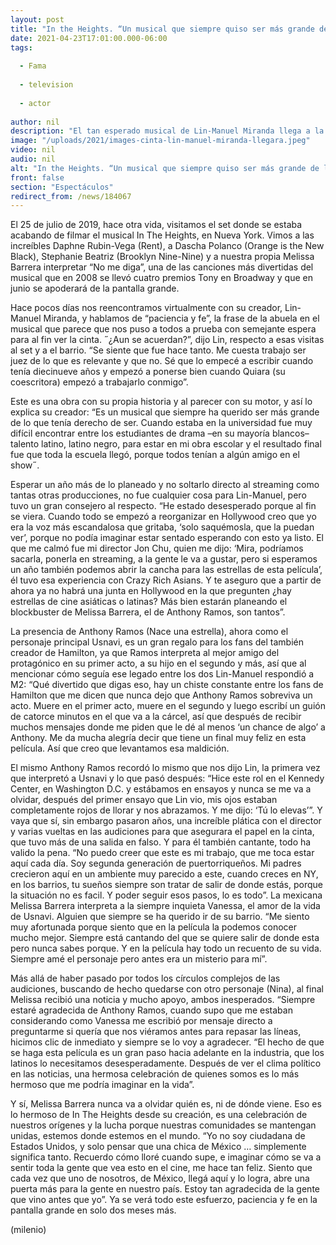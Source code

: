 ```yaml
---
layout: post
title: "In the Heights. “Un musical que siempre quiso ser más grande de lo que tenía derecho a ser”"
date: 2021-04-23T17:01:00.000-06:00
tags:
  
  - Fama
  
  - television
  
  - actor
  
author: nil
description: "El tan esperado musical de Lin-Manuel Miranda llega a la pantalla grande en junio. M2 los acompaño set de Washington Heights."
image: "/uploads/2021/images-cinta-lin-manuel-miranda-llegara.jpeg"
video: nil
audio: nil
alt: "In the Heights. “Un musical que siempre quiso ser más grande de lo que tenía derecho a ser”"
front: false
section: "Espectáculos"
redirect_from: /news/184067
---
```


El 25 de julio de 2019, hace otra vida, visitamos el set donde se estaba acabando de filmar el musical In The Heights, en Nueva York. Vimos a las increíbles Daphne Rubin-Vega (Rent), a Dascha Polanco (Orange is the New Black), Stephanie Beatriz (Brooklyn Nine-Nine) y a nuestra propia Melissa Barrera interpretar “No me diga”, una de las canciones más divertidas del musical que en 2008 se llevó cuatro premios Tony en Broadway y que en junio se apoderará de la pantalla grande. 

Hace pocos días nos reencontramos virtualmente con su creador, Lin-Manuel Miranda, y hablamos de “paciencia y fe”, la frase de la abuela en el musical que parece que nos puso a todos a prueba con semejante espera para al fin ver la cinta. ˝¿Aun se acuerdan?”, dijo Lin, respecto a esas visitas al set y a el barrio. “Se siente que fue hace tanto. Me cuesta trabajo ser juez de lo que es relevante y que no. Sé que lo empecé a escribir cuando tenía diecinueve años y empezó a ponerse bien cuando Quiara (su coescritora) empezó a trabajarlo conmigo”. 

Este es una obra con su propia historia y al parecer con su motor, y así lo explica su creador: “Es un musical que siempre ha querido ser más grande de lo que tenía derecho de ser. Cuando estaba en la universidad fue muy difícil encontrar entre los estudiantes de drama –en su mayoría blancos– talento latino, latino negro, para estar en mi obra escolar y el resultado final fue que toda la escuela llegó, porque todos tenían a algún amigo en el show˝. 

Esperar un año más de lo planeado y no soltarlo directo al streaming como tantas otras producciones, no fue cualquier cosa para Lin-Manuel, pero tuvo un gran consejero al respecto. “He estado desesperado porque al fin se viera. Cuando todo se empezó a reorganizar en Hollywood creo que yo era la voz más escandalosa que gritaba, ‘solo saquémosla, que la puedan ver’, porque no podía imaginar estar sentado esperando con esto ya listo. El que me calmó fue mi director Jon Chu, quien me dijo: ‘Mira, podríamos sacarla, ponerla en streaming, a la gente le va a gustar, pero si esperamos un año también podemos abrir la cancha para las estrellas de esta película’, él tuvo esa experiencia con Crazy Rich Asians. Y te aseguro que a partir de ahora ya no habrá una junta en Hollywood en la que pregunten ¿hay estrellas de cine asiáticas o latinas? Más bien estarán planeando el blockbuster de Melissa Barrera, el de Anthony Ramos, son tantos”. 

La presencia de Anthony Ramos (Nace una estrella), ahora como el personaje principal Usnavi, es un gran regalo para los fans del también creador de Hamilton, ya que Ramos interpreta al mejor amigo del protagónico en su primer acto, a su hijo en el segundo y más, así que al mencionar cómo seguía ese legado entre los dos Lin-Manuel respondió a M2: “Qué divertido que digas eso, hay un chiste constante entre los fans de Hamilton que me dicen que nunca dejo que Anthony Ramos sobreviva un acto. Muere en el primer acto, muere en el segundo y luego escribí un guión de catorce minutos en el que va a la cárcel, así que después de recibir muchos mensajes donde me piden que le dé al menos ‘un chance de algo’ a Anthony. Me da mucha alegría decir que tiene un final muy feliz en esta película. Así que creo que levantamos esa maldición. 

El mismo Anthony Ramos recordó lo mismo que nos dijo Lin, la primera vez que interpretó a Usnavi y lo que pasó después: “Hice este rol en el Kennedy Center, en Washington D.C. y estábamos en ensayos y nunca se me va a olvidar, después del primer ensayo que Lin vio, mis ojos estaban completamente rojos de llorar y nos abrazamos. Y me dijo: ‘Tú lo elevas’”. 
Y vaya que sí, sin embargo pasaron años, una increíble plática con el director y varias vueltas en las audiciones para que asegurara el papel en la cinta, que tuvo más de una salida en falso. Y para él también cantante, todo ha valido la pena. “No puedo creer que este es mi trabajo, que me toca estar aquí cada día. Soy segunda generación de puertorriqueños. Mi padres crecieron aquí en un ambiente muy parecido a este, cuando creces en NY, en los barrios, tu sueños siempre son tratar de salir de donde estás, porque la situación no es facil. Y poder seguir esos pasos, lo es todo”. 
La mexicana Melissa Barrera interpreta a la siempre inquieta Vanessa, el amor de la vida de Usnavi. Alguien que siempre se ha querido ir de su barrio. “Me siento muy afortunada porque siento que en la película la podemos conocer mucho mejor. Siempre está cantando del que se quiere salir de donde esta pero nunca sabes porque. Y en la película hay todo un recuento de su vida. Siempre amé el personaje pero antes era un misterio para mí”. 

Más allá de haber pasado por todos los círculos complejos de las audiciones, buscando de hecho quedarse con otro personaje (Nina), al final Melissa recibió una noticia y mucho apoyo, ambos inesperados. “Siempre estaré agradecida de Anthony Ramos, cuando supo que me estaban considerando como Vanessa me escribió por mensaje directo a preguntarme si quería que nos viéramos antes para repasar las líneas, hicimos clic de inmediato y siempre se lo voy a agradecer. “El hecho de que se haga esta película es un gran paso hacia adelante en la industria, que los latinos lo necesitamos desesperadamente. Después de ver el clima político en las noticias, una hermosa celebración de quienes somos es lo más hermoso que me podría imaginar en la vida”. 

Y sí, Melissa Barrera nunca va a olvidar quién es, ni de dónde viene. Eso es lo hermoso de In The Heights desde su creación, es una celebración de nuestros orígenes y la lucha porque nuestras comunidades se mantengan unidas, estemos donde estemos en el mundo. “Yo no soy ciudadana de Estados Unidos, y solo pensar que una chica de México … simplemente significa tanto. Recuerdo cómo lloré cuando supe, e imaginar cómo se va a sentir toda la gente que vea esto en el cine, me hace tan feliz. Siento que cada vez que uno de nosotros, de México, llegá aquí y lo logra, abre una puerta más para la gente en nuestro país. Estoy tan agradecida de la gente que vino antes que yo”. Ya se verá todo este esfuerzo, paciencia y fe en la pantalla grande en solo dos meses más. 

(milenio)